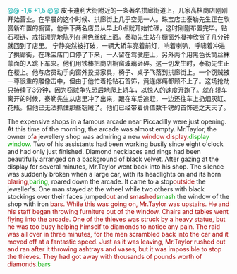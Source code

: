 



<span style="color:#0AA">@@ -1,6 +1,5 @@</span>
皮卡迪利大街附近的一条著名拱廊街道上，几家高档商店刚刚开始营业。在早晨的这个时候、拱廊街上几乎空无一人。珠宝店主泰勒先生正在欣赏新布置的橱窗。他手下两名店员从早上8点就开始忙碌，这时刚刚布置完毕。钻石项链、戒指漂亮地陈列在黑色丝绒上面。泰勒先生站在橱窗外凝神欣赏了几分钟就回到了店里。
宁静突然被打破，一辆大轿车亮着前灯，响着喇叭，呼啸着冲进了拱廊街，在珠宝店门口停了下来，一人留在驾驶座上，另外两个用黑色长筒丝袜蒙面的人跳下车来。他们用铁棒把商店橱窗玻璃砸碎。这一切发生时，泰勒先生正在楼上。他与店员动手向窗外投掷家具，椅子、桌子飞落到拱廊街上。一个窃贼被一尊很重的雕像击中，但由于他忙着抢钻石首饰，竟连疼痛都顾不上了。这场抢劫只持续了3分钟，因为窃贼争先恐后地爬上轿车，以惊人的速度开跑了。就在轿车离开的时候，泰勒先生从店里冲了出来，跟在车后追赶，一边还往车上扔烟灰缸、花瓶。但他已无法抓住那些窃贼了。他们已经带着价值数千镑的首饰逃之天天了。

The expensive shops in a famous arcade near Piccadilly were just opening. At this time of the morning, the arcade was almost empty. Mr.Taylor, the owner of<span style="color:#A00">a</span> jewellery shop was admiring a new <span style="color:#A00">window display.</span><span style="color:#0A0">display window.</span> Two of his assistants had been working busily since eight o'clock and had only just finished. Diamond necklaces and rings had been beautifully arranged on a background of black velvet. After gazing at the display for several minutes, Mr.Taylor went back into his shop.
The silence was suddenly broken when a large car, with its headlights on and its horn <span style="color:#A00">blaring,</span><span style="color:#0A0">baring,</span> roared down the arcade. It came to a stop<span style="color:#A00">outside</span> the jeweller's. One man stayed at the wheel while two others with black stockings over their faces jumped<span style="color:#A00">out</span> and <span style="color:#A00">smashed</span><span style="color:#0A0">smash</span> the window of the shop with iron <span style="color:#A00">bars. While this was going on, Mr.Taylor was upstairs. He and his staff began throwing furniture out of the window. Chairs and tables went flying into the arcade. One of the thieves was struck by a heavy statue, but he was too busy helping himself to diamonds to notice any pain. The raid was all over in three minutes, for the men scrambled back into the car and it moved off at a fantastic speed. Just as it was leaving, Mr.Taylor rushed out and ran after it throwing ashtrays and vases, but it was impossible to stop the thieves. They had got away with thousands of pounds worth of diamonds.</span><span style="color:#0A0">bars</span>
